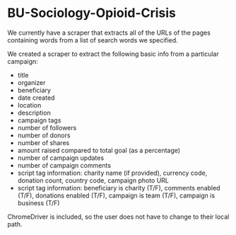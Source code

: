 # BU-Sociology-Opioid-Crisis

We currently have a scraper that extracts all of the URLs of the pages containing words from a list of search words we specified.

We created a scraper to extract the following basic info from a particular campaign:
- title
- organizer
- beneficiary
- date created
- location
- description
- campaign tags
- number of followers
- number of donors
- number of shares
- amount raised compared to total goal (as a percentage)
- number of campaign updates 
- number of campaign comments
- script tag information: charity name (if provided), currency code, donation count, country code, campaign photo URL
- script tag information: beneficiary is charity (T/F), comments enabled (T/F), donations enabled (T/F), campaign is team (T/F), campaign is business (T/F)

ChromeDriver is included, so the user does not have to change to their local path.
